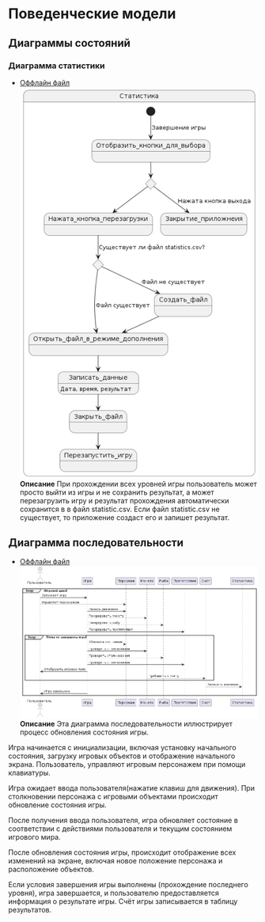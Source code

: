 # Поведенческие модели

## Диаграммы состояний
### Диаграмма статистики
* [Оффлайн файл](diagrams/diagram_statistics.puml)
![Диаграмма состояний](diagrams/diagram_statistics.png)
__Описание__
При прохождении всех уровней игры пользователь может просто выйти из игры и не сохранить результат, а может перезагрузить игру и результат прохождения автоматически сохранится в в файл statistic.csv.
Если файл statistic.csv не существует, то приложение создаст его и запишет результат. 

## Диаграмма последовательности
* [Оффлайн файл](diagrams/sequence_diagram.puml)
![Диаграмма последовательности](diagrams/sequence_diagram.png)
__Описание__
Эта диаграмма последовательности иллюстрирует процесс обновления состояния игры.

Игра начинается с инициализации, включая установку начального состояния, загрузку игровых объектов и отображение начального экрана.
Пользователь, управляют игровым персонажем при помощи клавиатуры.

Игра ожидает ввода пользователя(нажатие клавиш для движения).
При столкновении персонажа с игровыми объектами происходит обновление состояния игры.

После получения ввода пользователя, игра обновляет состояние в соответствии с действиями пользователя и текущим состоянием игрового мира.

После обновления состояния игры, происходит отображение всех изменений на экране, включая новое положение персонажа и расположение объектов.

Если условия завершения игры выполнены (прохождение последнего уровня), игра завершается, и пользователю предоставляется информация о результате игры.
Счёт игры записывается в таблицу результатов.